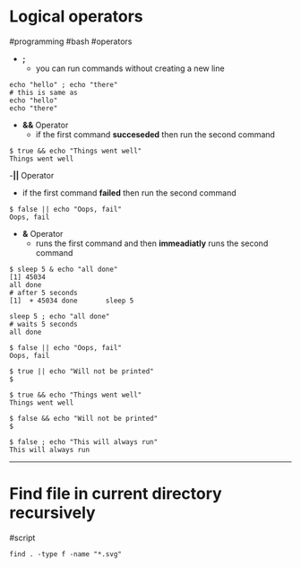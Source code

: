 # Logical operators 

#programming #bash #operators
- **;**
  -  you can run commands without creating a new line 
``` shell
echo "hello" ; echo "there"
# this is same as 
echo "hello"
echo "there"
```

- **&&** Operator
  -  if the first command **succeseded** then run the second command
``` shell
$ true && echo "Things went well"
Things went well
```

-**||** Operator
  - if the first command **failed** then run the second command
``` shell
$ false || echo "Oops, fail"
Oops, fail
```

- **&** Operator 
  - runs the first command and then **immeadiatly** runs the second command
``` shell
$ sleep 5 & echo "all done" 
[1] 45034
all done 
# after 5 seconds
[1]  + 45034 done       sleep 5
```

``` shell
sleep 5 ; echo "all done" 
# waits 5 seconds
all done
```

``` shell
$ false || echo "Oops, fail"
Oops, fail

$ true || echo "Will not be printed"
$  

$ true && echo "Things went well"
Things went well

$ false && echo "Will not be printed"
$

$ false ; echo "This will always run"
This will always run
```
-------

# Find file in current directory recursively

#script

```shell
find . -type f -name "*.svg"
```

